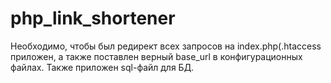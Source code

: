 # php_link_shortener
Необходимо, чтобы был редирект всех запросов на index.php(.htaccess приложен, а также поставлен верный base_url в конфигурационных файлах. 
Также приложен sql-файл для БД.
